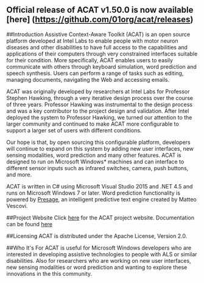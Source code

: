 ## Official release of ACAT v1.50.0 is now available [here] (https://github.com/01org/acat/releases)


##Introduction
Assistive Context-Aware Toolkit (ACAT) is an open source platform developed at Intel Labs to enable people with motor neuron diseases and other disabilities to have full access to the capabilities and applications of their computers through very constrained interfaces suitable for their condition.  More specifically, ACAT enables users to easily communicate with others through keyboard simulation, word prediction and speech synthesis. Users can perform a range of tasks such as editing, managing documents, navigating the Web and accessing emails. 

ACAT was originally developed by researchers at Intel Labs for Professor Stephen Hawking, through a very iterative design process over the course of three years. Professor Hawking was instrumental to the design process and was a key contributor to the project design and validation. After Intel deployed the system to Professor Hawking, we turned our attention to the larger community and continued to make ACAT more configurable to support a larger set of users with different conditions.

Our hope is that, by open sourcing this configurable platform, developers will continue to expand on this system by adding new user interfaces, new sensing modalities, word prediction and many other features. ACAT is designed to run on Microsoft Windows* machines and can interface to different sensor inputs such as infrared switches, camera, push buttons, and more. 

ACAT is written in C# using Microsoft Visual Studio 2015 and .NET 4.5 and runs on Microsoft Windows 7 or later. Word prediction functionality is powered by [Presage](http://presage.sourceforge.net/), an intelligent predictive text engine created by Matteo Vescovi. 

##Project Website
Click [here](http://01.org/acat) for the ACAT project website.
Documentation can be found [here](https://01.org/acat/documentation-list)

##Licensing
ACAT is distributed under the Apache License, Version 2.0.  

##Who It's For
ACAT is useful for Microsoft Windows developers who are interested in developing assistive technologies to people with ALS or similar disabilities. Also for researchers who are working on new user interfaces, new sensing modalities or word prediction and wanting to explore these innovations in the this community.
